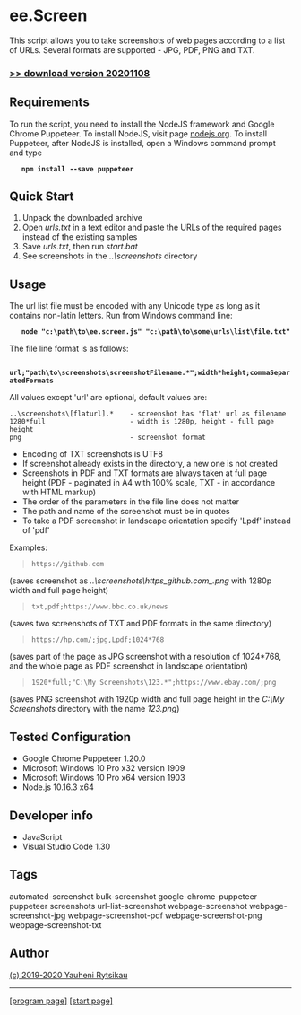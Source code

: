 # ee.Screen

This script allows you to take screenshots of web pages according to a list of URLs. Several formats are supported - JPG, PDF, PNG and TXT.


### [>> download version 20201108](https://github.com/rytsikau/ee.Screen/raw/master/ee.Screen_20201108.zip)



## Requirements

To run the script, you need to install the NodeJS framework and Google Chrome Puppeteer. To install NodeJS, visit page [nodejs.org](https://nodejs.org). To install Puppeteer, after NodeJS is installed, open a Windows command prompt and type

**`    npm install --save puppeteer    `**



## Quick Start

1. Unpack the downloaded archive
2. Open *urls.txt* in a text editor and paste the URLs of the required pages instead of the existing samples
3. Save *urls.txt*, then run *start.bat*
4. See screenshots in the *..\screenshots* directory



## Usage

The url list file must be encoded with any Unicode type as long as it contains non-latin letters. Run from Windows command line:

**`    node "c:\path\to\ee.screen.js" "c:\path\to\some\urls\list\file.txt"    `**

The file line format is as follows:

**`    url;"path\to\screenshots\screenshotFilename.*";width*height;commaSeparatedFormats    `**

All values except 'url' are optional, default values are:

```
..\screenshots\[flaturl].*    - screenshot has 'flat' url as filename
1280*full                     - width is 1280p, height - full page height
png                           - screenshot format
```

* Encoding of TXT screenshots is UTF8
* If screenshot already exists in the directory, a new one is not created
* Screenshots in PDF and TXT formats are always taken at full page height (PDF - paginated in A4 with 100% scale, TXT - in accordance with HTML markup)
* The order of the parameters in the file line does not matter
* The path and name of the screenshot must be in quotes
* To take a PDF screenshot in landscape orientation specify 'Lpdf' instead of 'pdf'

Examples:

>     https://github.com
(saves screenshot as *..\screenshots\https_github.com_.png* with 1280p width and full page height)

>     txt,pdf;https://www.bbc.co.uk/news
(saves two screenshots of TXT and PDF formats in the same directory)

>     https://hp.com/;jpg,Lpdf;1024*768
(saves part of the page as JPG screenshot with a resolution of 1024*768, and the whole page as PDF screenshot in landscape orientation)

>     1920*full;"C:\My Screenshots\123.*";https://www.ebay.com/;png
(saves PNG screenshot with 1920p width and full page height in the *C:\My Screenshots* directory with the name *123.png*)



## Tested Configuration

* Google Chrome Puppeteer 1.20.0
* Microsoft Windows 10 Pro x32 version 1909
* Microsoft Windows 10 Pro x64 version 1903
* Node.js 10.16.3 x64



## Developer info

* JavaScript
* Visual Studio Code 1.30



## Tags

automated-screenshot bulk-screenshot google-chrome-puppeteer puppeteer screenshots url-list-screenshot webpage-screenshot webpage-screenshot-jpg webpage-screenshot-pdf webpage-screenshot-png webpage-screenshot-txt



## Author

[(c) 2019-2020 Yauheni Rytsikau](mailto:y.rytsikau@gmail.com)

---
[[program page]](https://rytsikau.github.io/ee.screen) [[start page]](https://rytsikau.github.io)
